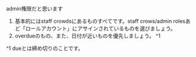 admin権限だと思います

1. 基本的にはstaff crowdsにあるものすべてです。staff crows/admin rolesあど「ロールアカウント」にアサインされているものを選びましょう。
2. overdueのもの、また、日付が近いものを優先しましょう。 ^1

^1 dueとは締め切りのことです。

